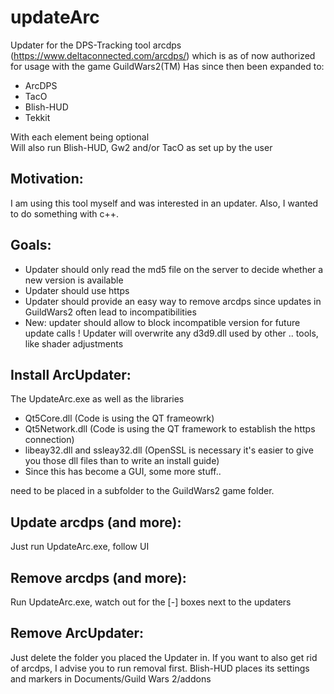 # updateArc  
Updater for the DPS-Tracking tool arcdps (https://www.deltaconnected.com/arcdps/) which is as of now authorized for usage with the game GuildWars2(TM)
Has since then been expanded to:
* ArcDPS
* TacO
* Blish-HUD
* Tekkit  
  
With each element being optional  
Will also run Blish-HUD, Gw2 and/or TacO as set up by the user

## Motivation:  
I am using this tool myself and was interested in an updater. Also, I wanted to do something with c++. 
  
## Goals:  
* Updater should only read the md5 file on the server to decide whether a new version is available
* Updater should use https
* Updater should provide an easy way to remove arcdps since updates in GuildWars2 often lead to incompatibilities
* New: updater should allow to block incompatible version for future update calls
! Updater will overwrite any d3d9.dll used by other .. tools, like shader adjustments

## Install ArcUpdater:  
The UpdateArc.exe as well as the libraries
* Qt5Core.dll (Code is using the QT frameowrk)
* Qt5Network.dll (Code is using the QT framework to establish the https connection)
* libeay32.dll and ssleay32.dll (OpenSSL is necessary it's easier to give you those dll files than to write an install guide)  
* Since this has become a GUI, some more stuff..

need to be placed in a subfolder to the GuildWars2 game folder.

## Update arcdps (and more):  
Just run UpdateArc.exe, follow UI

## Remove arcdps (and more):  
Run UpdateArc.exe, watch out for the [-] boxes next to the updaters

## Remove ArcUpdater:  
Just delete the folder you placed the Updater in. If you want to also get rid of arcdps, I advise you to run removal first.
Blish-HUD places its settings and markers in Documents/Guild Wars 2/addons

